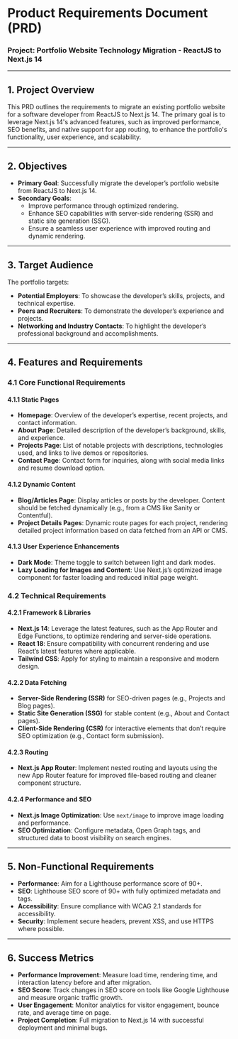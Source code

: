 # Product Requirements Document (PRD)

### Project: Portfolio Website Technology Migration - ReactJS to Next.js 14

---

## 1. Project Overview

This PRD outlines the requirements to migrate an existing portfolio website for a software developer from ReactJS to Next.js 14. The primary goal is to leverage Next.js 14's advanced features, such as improved performance, SEO benefits, and native support for app routing, to enhance the portfolio's functionality, user experience, and scalability.

---

## 2. Objectives

- **Primary Goal**: Successfully migrate the developer’s portfolio website from ReactJS to Next.js 14.
- **Secondary Goals**:
  - Improve performance through optimized rendering.
  - Enhance SEO capabilities with server-side rendering (SSR) and static site generation (SSG).
  - Ensure a seamless user experience with improved routing and dynamic rendering.

---

## 3. Target Audience

The portfolio targets:
- **Potential Employers**: To showcase the developer’s skills, projects, and technical expertise.
- **Peers and Recruiters**: To demonstrate the developer’s experience and projects.
- **Networking and Industry Contacts**: To highlight the developer’s professional background and accomplishments.

---

## 4. Features and Requirements

### 4.1 Core Functional Requirements

#### 4.1.1 Static Pages
- **Homepage**: Overview of the developer’s expertise, recent projects, and contact information.
- **About Page**: Detailed description of the developer’s background, skills, and experience.
- **Projects Page**: List of notable projects with descriptions, technologies used, and links to live demos or repositories.
- **Contact Page**: Contact form for inquiries, along with social media links and resume download option.

#### 4.1.2 Dynamic Content
- **Blog/Articles Page**: Display articles or posts by the developer. Content should be fetched dynamically (e.g., from a CMS like Sanity or Contentful).
- **Project Details Pages**: Dynamic route pages for each project, rendering detailed project information based on data fetched from an API or CMS.

#### 4.1.3 User Experience Enhancements
- **Dark Mode**: Theme toggle to switch between light and dark modes.
- **Lazy Loading for Images and Content**: Use Next.js’s optimized image component for faster loading and reduced initial page weight.

### 4.2 Technical Requirements

#### 4.2.1 Framework & Libraries
- **Next.js 14**: Leverage the latest features, such as the App Router and Edge Functions, to optimize rendering and server-side operations.
- **React 18**: Ensure compatibility with concurrent rendering and use React’s latest features where applicable.
- **Tailwind CSS**: Apply for styling to maintain a responsive and modern design.

#### 4.2.2 Data Fetching
- **Server-Side Rendering (SSR)** for SEO-driven pages (e.g., Projects and Blog pages).
- **Static Site Generation (SSG)** for stable content (e.g., About and Contact pages).
- **Client-Side Rendering (CSR)** for interactive elements that don’t require SEO optimization (e.g., Contact form submission).

#### 4.2.3 Routing
- **Next.js App Router**: Implement nested routing and layouts using the new App Router feature for improved file-based routing and cleaner component structure.

#### 4.2.4 Performance and SEO
- **Next.js Image Optimization**: Use `next/image` to improve image loading and performance.
- **SEO Optimization**: Configure metadata, Open Graph tags, and structured data to boost visibility on search engines.

---

## 5. Non-Functional Requirements

- **Performance**: Aim for a Lighthouse performance score of 90+.
- **SEO**: Lighthouse SEO score of 90+ with fully optimized metadata and tags.
- **Accessibility**: Ensure compliance with WCAG 2.1 standards for accessibility.
- **Security**: Implement secure headers, prevent XSS, and use HTTPS where possible.

---

## 6. Success Metrics

- **Performance Improvement**: Measure load time, rendering time, and interaction latency before and after migration.
- **SEO Score**: Track changes in SEO score on tools like Google Lighthouse and measure organic traffic growth.
- **User Engagement**: Monitor analytics for visitor engagement, bounce rate, and average time on page.
- **Project Completion**: Full migration to Next.js 14 with successful deployment and minimal bugs.
